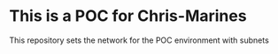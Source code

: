 # This is a POC for Chris-Marines
This repository sets the network for the POC environment with subnets
